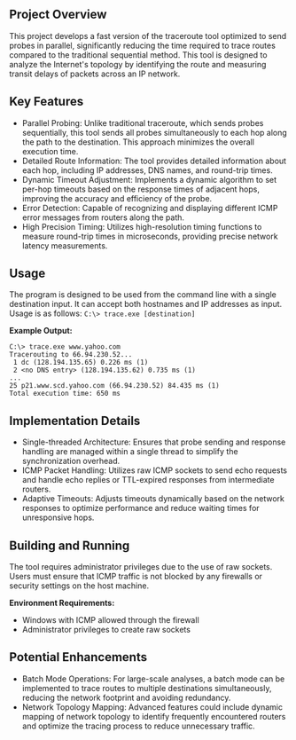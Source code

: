 ## Project Overview
This project develops a fast version of the traceroute tool optimized to send probes in parallel, significantly reducing the time required to trace routes compared to the traditional sequential method. This tool is designed to analyze the Internet's topology by identifying the route and measuring transit delays of packets across an IP network.

## Key Features
* Parallel Probing: Unlike traditional traceroute, which sends probes sequentially, this tool sends all probes simultaneously to each hop along the path to the destination. This approach minimizes the overall execution time.
* Detailed Route Information: The tool provides detailed information about each hop, including IP addresses, DNS names, and round-trip times.
* Dynamic Timeout Adjustment: Implements a dynamic algorithm to set per-hop timeouts based on the response times of adjacent hops, improving the accuracy and efficiency of the probe.
* Error Detection: Capable of recognizing and displaying different ICMP error messages from routers along the path.
* High Precision Timing: Utilizes high-resolution timing functions to measure round-trip times in microseconds, providing precise network latency measurements.

## Usage
The program is designed to be used from the command line with a single destination input. It can accept both hostnames and IP addresses as input. Usage is as follows: ```C:\> trace.exe [destination]```

**Example Output:**
```
C:\> trace.exe www.yahoo.com
Tracerouting to 66.94.230.52...
 1 dc (128.194.135.65) 0.226 ms (1)
 2 <no DNS entry> (128.194.135.62) 0.735 ms (1)
...
25 p21.www.scd.yahoo.com (66.94.230.52) 84.435 ms (1)
Total execution time: 650 ms
```

## Implementation Details
* Single-threaded Architecture: Ensures that probe sending and response handling are managed within a single thread to simplify the synchronization overhead.
* ICMP Packet Handling: Utilizes raw ICMP sockets to send echo requests and handle echo replies or TTL-expired responses from intermediate routers.
* Adaptive Timeouts: Adjusts timeouts dynamically based on the network responses to optimize performance and reduce waiting times for unresponsive hops.

## Building and Running
The tool requires administrator privileges due to the use of raw sockets. Users must ensure that ICMP traffic is not blocked by any firewalls or security settings on the host machine.

**Environment Requirements:**
* Windows with ICMP allowed through the firewall
* Administrator privileges to create raw sockets

## Potential Enhancements
* Batch Mode Operations: For large-scale analyses, a batch mode can be implemented to trace routes to multiple destinations simultaneously, reducing the network footprint and avoiding redundancy.
* Network Topology Mapping: Advanced features could include dynamic mapping of network topology to identify frequently encountered routers and optimize the tracing process to reduce unnecessary traffic.
